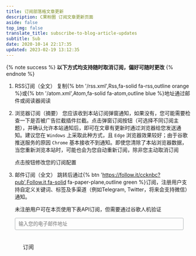 ```yaml
---
title: 订阅部落格文章更新
description: C果粉圈 订阅文章更新页面
aside: false
top_img: false
translate_title: subscribe-to-blog-article-updates
subtitle: Sub
date: 2020-10-14 22:17:35
updated: 2023-02-19 13:12:35
---
```

{% note success %} **以下方式均支持随时取消订阅，偏好可随时更改** {% endnote %}

1. RSS订阅（全文）
复制{% btn '/rss.xml',Rss,fa-solid fa-rss,outline orange %}或{% btn '/atom.xml',Atom,fa-solid fa-atom,outline blue %}地址通过邮件或阅读器阅读
2. 浏览器订阅（摘要）
您应该收到本站订阅弹窗通知，如果没有，您可能需要检查一下是否被广告拦截插件拦截。点击弹窗订阅按钮（可选择不同订阅主题），并确认允许本站通知后，即可在文章有更新时通过浏览器给您发送通知。建议您在 `Windows` 上采取此种方式，且 `Edge` 浏览器效果较好；由于谷歌推送服务的原因 `Chrome` 基本接收不到通知。即使您清除了本站浏览器数据，当您重新浏览本站时，可能也会为您自动重新订阅，除非您主动取消订阅
    <div id="webpushr-subscription-button" data-background-color="#8fbc8f" data-size="small" data-button-text="订阅更新/通知" data-subscriber-count-text="位用户已订阅"></div> 点击按钮修改您的订阅配置 <span id="webpushr-subscription-toggle-button" data-size="1.5" data-text-when-denied="请点击按钮允许 C果粉圈 通知权限" data-color="#8fbc8f"></span>

3. 邮件订阅（全文）
跳转后通过{% btn 'https://follow.it/ccknbc?pub',Follow.it,fa-solid fa-paper-plane,outline green %}订阅，注册用户支持自定义关键词、标签及多渠道（例如Telegram, Twitter，将来会支持微信）通知。

    未注册用户可在本页使用下表API订阅，但需要通过谷歌人机验证
    <div><form data-v-2bdb5506="" action="https://api.follow.it/subscription-form/YXJvK1pRMXFIbG1QZXEvUHRyUGR1L0xMYTN5V0FHSnhFY3pVeGRpUjV1bUNBbzRLd1hRbDcwTVk0bGlMQlAvOEtXaGU5RWxrTEtTOXBSSlBXWDNyeDZ5Uk1zU2JoRlpmNDh5em9FeG41SCt0WmtQWi9oTm5VZURNbTVOMENSc3h8a1hHYUtHTHV0QmhQZHAvZ3hkOW9zWnl4aE43SjBONDlUdG45YXRJM3JxQT0=/8" method="post"><div data-v-2bdb5506="" class="form-preview"><div data-v-2bdb5506="" class="preview-input-field"><input data-v-2bdb5506="" type="email" name="email" required="required" placeholder="输入您的电子邮件地址" spellcheck="false" mstplaceholder="39225030"></div> <div data-v-2bdb5506="" class="preview-submit-button"><button data-v-2bdb5506="" type="submit" >订阅</button></div></div></form></div>
<style>
    .preview-input-field form {
        display: block;
        position: relative;
        text-align: left;
        padding: 10px 0 10px 3%
    }

    .preview-input-field h2 {
        font-weight: bold;
        padding: 0;
        margin: 15px 0;
        font-size: 1.4em;
    }

    .preview-input-field input {
        border: 1px solid #ABB0B2;
        -webkit-border-radius: 3px;
        -moz-border-radius: 3px;
        border-radius: 3px;
        color: var(--font-color);
        background: var(--card-bg);
    }

    .preview-input-field input:focus {
        border-color: #333;
    }

    .preview-submit-button button {
        clear: both;
        background-color: var(--btn-bg);
        border: 0 none;
        border-radius: 4px;
        transition: all 0.23s ease-in-out 0s;
        color: var(--font-color);
        cursor: pointer;
        display: inline-block;
        font-size: 15px;
        font-weight: normal;
        height: 32px;
        line-height: 32px;
        margin: 0 5px 10px 0;
        padding: 0 22px;
        text-align: center;
        text-decoration: none;
        vertical-align: top;
        white-space: nowrap;
        width: auto;
    }

    .preview-submit-button button:hover {
        background-color: #777;
    }

    .preview-input-field{
        clear: left;
        position: relative;
        width: 96%;
        padding-bottom: 3%;
        min-height: 50px;
    }

    .preview-input-field input {
        display: block;
        width: 100%;
        padding: 8px 0;
        text-indent: 2%;
        color: var(--font-color);
        background: var(--card-bg);
    }
</style>